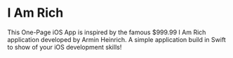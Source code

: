 # I Am Rich
This One-Page iOS App is inspired by the famous $999.99 I Am Rich application developed by Armin Heinrich. A simple application build in Swift to show of your iOS development skills!
